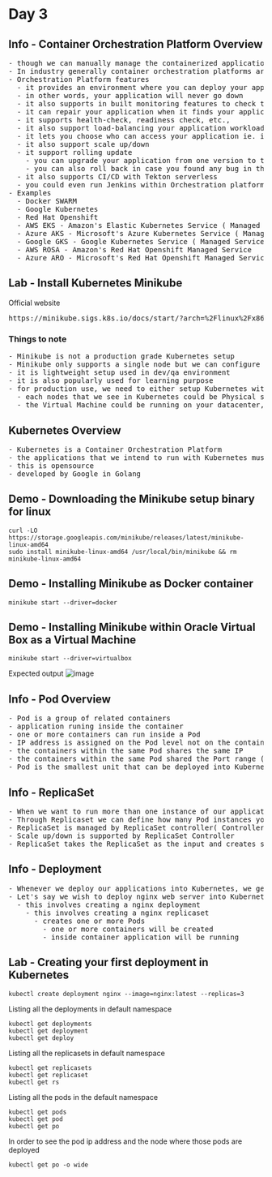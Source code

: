 # Day 3

## Info - Container Orchestration Platform Overview
<pre>
- though we can manually manage the containerized applications, in real world no company directly manages docker or any containerized applications this way
- In industry generally container orchestration platforms are used to manage the containers application workloads
- Orchestration Platform features
  - it provides an environment where you can deploy your application and make it highly availble(HA)
  - in other words, your application will never go down 
  - it also supports in built monitoring features to check the health of your application
  - it can repair your application when it finds your application is not responding, or it crashes etc.,
  - it supports health-check, readiness check, etc.,
  - it also support load-balancing your application workloads
  - it lets you choose who can access your application ie. internal only or external 
  - it also support scale up/down
  - it support rolling update
    - you can upgrade your application from one version to the other without any downtime
    - you can also roll back in case you found any bug in the latest rolled out application version
  - it also supports CI/CD with Tekton serverless
  - you could even run Jenkins within Orchestration platforms
- Examples
  - Docker SWARM
  - Google Kubernetes
  - Red Hat Openshift
  - AWS EKS - Amazon's Elastic Kubernetes Service ( Managed Service by AWS )
  - Azure AKS - Microsoft's Azure Kubernetes Service ( Managed Service by Azure )
  - Google GKS - Google Kubernetes Service ( Managed Service by GCP )
  - AWS ROSA - Amazon's Red Hat Openshift Managed Service 
  - Azure ARO - Microsoft's Red Hat Openshift Managed Service
</pre>

## Lab - Install Kubernetes Minikube

Official website
<pre>
https://minikube.sigs.k8s.io/docs/start/?arch=%2Flinux%2Fx86-64%2Fstable%2Fbinary+download  
</pre>

### Things to note
<pre>
- Minikube is not a production grade Kubernetes setup
- Minikube only supports a single node but we can configure it run multiple nodes 
- it is lightweight setup used in dev/qa environment
- it is also popularly used for learning purpose
- for production use, we need to either setup Kubernetes with multiple master and workers
  - each nodes that we see in Kubernetes could be Physical server or Virtual Machine
  - the Virtual Machine could be running on your datacenter, or public cloud
</pre>  

## Kubernetes Overview
<pre>
- Kubernetes is a Container Orchestration Platform  
- the applications that we intend to run with Kubernetes must be containerized
- this is opensource
- developed by Google in Golang
</pre>

## Demo - Downloading the Minikube setup binary for linux
```
curl -LO https://storage.googleapis.com/minikube/releases/latest/minikube-linux-amd64
sudo install minikube-linux-amd64 /usr/local/bin/minikube && rm minikube-linux-amd64
```

## Demo - Installing Minikube as Docker container
```
minikube start --driver=docker
```


## Demo - Installing Minikube within Oracle Virtual Box as a Virtual Machine
```
minikube start --driver=virtualbox
```
Expected output
![image](https://github.com/tektutor/devops-malaysia-2024/assets/12674043/d807f6fb-9bb5-42aa-aefd-d8574aa814cd)


## Info - Pod Overview
<pre>
- Pod is a group of related containers
- application runing inside the container
- one or more containers can run inside a Pod
- IP address is assigned on the Pod level not on the container level
- the containers within the same Pod shares the same IP
- the containers within the same Pod shared the Port range (0-65535) available on the Pod level
- Pod is the smallest unit that can be deployed into Kubernetes
</pre>

## Info - ReplicaSet
<pre>
- When we want to run more than one instance of our application, we can scale up to run multiple Pod instances of our application
- Through Replicaset we can define how many Pod instances you wish to run in the Kubernetes cluster
- ReplicaSet is managed by ReplicaSet controller( Controller Managers -  Control Plane Component )
- Scale up/down is supported by ReplicaSet Controller
- ReplicaSet takes the ReplicaSet as the input and creates so many Pods in the K8s cluster
</pre>

## Info - Deployment
<pre>
- Whenever we deploy our applications into Kubernetes, we generally deploy them as Deployment
- Let's say we wish to deploy nginx web server into Kubernetes, we need to create deployment for nginx
  - this involves creating a nginx deployment
    - this involves creating a nginx replicaset
      - creates one or more Pods
        - one or more containers will be created
        - inside container application will be running
</pre>


## Lab - Creating your first deployment in Kubernetes
```
kubectl create deployment nginx --image=nginx:latest --replicas=3
```

Listing all the deployments in default namespace
```
kubectl get deployments
kubectl get deployment
kubectl get deploy
```

Listing all the replicasets in default namespace
```
kubectl get replicasets
kubectl get replicaset
kubectl get rs
```

Listing all the pods in the default namespace
```
kubectl get pods
kubectl get pod
kubectl get po
```

In order to see the pod ip address and the node where those pods are deployed
```
kubectl get po -o wide
```
